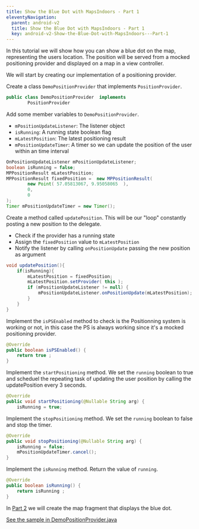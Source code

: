 ```yaml
---
title: Show the Blue Dot with MapsIndoors - Part 1
eleventyNavigation:
  parent: android-v2
  title: Show the Blue Dot with MapsIndoors - Part 1
  key: android-v2-Show-the-Blue-Dot-with-MapsIndoors---Part-1
---
```


In this tutorial we will show how you can show a blue dot on the map, representing the users location. The position will be served from a mocked positioning provider and displayed on a map in a view controller.

We will start by creating our implementation of a positioning provider.

Create a class `DemoPositionProvider` that implements `PositionProvider`.

```java
public class DemoPositionProvider  implements
        PositionProvider
```

Add some member variables to `DemoPositionProvider`.

* `mPositionUpdateListener`: The listener object
* `isRunning`: A running state boolean flag
* `mLatestPosition`: The latest positioning result
* `mPositionUpdateTimer`: A timer so we can update the position of the user within an time interval

```java
OnPositionUpdateListener mPositionUpdateListener;
boolean isRunning = false;
MPPositionResult mLatestPosition;
MPPositionResult fixedPosition =  new MPPositionResult(
        new Point( 57.05813067, 9.95058065  ),
        0,
        0
);
Timer mPositionUpdateTimer = new Timer();
```

Create a method called `updatePosition`. This will be our "loop" constantly posting a new position to the delegate.

* Check if the provider has a running state
* Assign the `fixedPosition` value to `mLatestPosition`
* Notify the listener by calling `onPositionUpdate` passing the new position as argument

```java
void updatePosition(){
    if(isRunning){
        mLatestPosition = fixedPosition;
        mLatestPosition.setProvider( this );
        if (mPositionUpdateListener != null) {
            mPositionUpdateListener.onPositionUpdate(mLatestPosition);
        }
    }
}
```

Implement the `isPSEnabled` method to check is the Positionning system is working or not, in this case the PS is always working since it's a mocked positioning provider.

```java
@Override
public boolean isPSEnabled() {
    return true ;
}
```

Implement the `startPositioning` method. We set the `running` boolean to true and scheduel the repeating task of updating the user position by calling the updatePosition every 3 seconds.

```java
@Override
public void startPositioning(@Nullable String arg) {
    isRunning = true;
```

Implement the `stopPositioning` method. We set the `running` boolean to false and stop the timer.

```java
@Override
public void stopPositioning(@Nullable String arg) {
    isRunning = false;
    mPositionUpdateTimer.cancel();
}
```

Implement the `isRunning` method. Return the value of `running`.

```java
@Override
public boolean isRunning() {
    return isRunning ;
}
```

In [Part 2](/android/v2/showuserlocationshowuserlocationfragment/) we will create the map fragment that displays the blue dot.

[See the sample in DemoPositionProvider.java](https://github.com/MapsIndoors/MapsIndoorsAndroid-Demo-Samples/blob/master/app/src/main/java/com/mapsindoors/showuserLocation/DemoPositionProvider.java)
